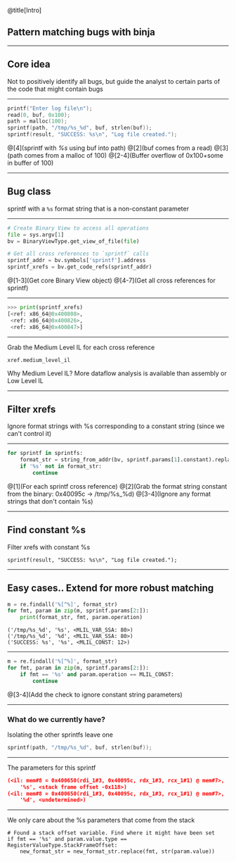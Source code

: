 @title[Intro]
## Pattern matching bugs with binja
---

## Core idea
Not to positively identify all bugs, but guide the analyst to certain parts of the code that might contain bugs

---

```c
printf("Enter log file\n");
read(0, buf, 0x100);
path = malloc(100);
sprintf(path, "/tmp/%s_%d", buf, strlen(buf));
sprintf(result, "SUCCESS: %s\n", "Log file created.");
```

@[4](sprintf with _%s_ using buf into path)
@[2](buf comes from a read)
@[3](path comes from a malloc of 100)
@[2-4](Buffer overflow of 0x100+some in buffer of 100)

---
## Bug class

sprintf with a `%s` format string that is a non-constant parameter

---
```python
# Create Binary View to access all operations
file = sys.argv[1]
bv = BinaryViewType.get_view_of_file(file)

# Get all cross references to `sprintf` calls
sprintf_addr = bv.symbols['sprintf'].address
sprintf_xrefs = bv.get_code_refs(sprintf_addr)
```
@[1-3](Get core Binary View object)
@[4-7](Get all cross references for sprintf)

---
```python
>>> print(sprintf_xrefs)
[<ref: x86_64@0x400808>, 
 <ref: x86_64@0x400826>, 
 <ref: x86_64@0x400847>]
```

---
Grab the Medium Level IL for each cross reference

```
xref.medium_level_il
```

Why Medium Level IL? More dataflow analysis is available than assembly or Low Level IL

---
## Filter xrefs
Ignore format strings with %s corresponding to a constant string (since we can't control it)

---
```python
for sprintf in sprintfs:
    format_str = string_from_addr(bv, sprintf.params[1].constant).replace('\n', '')
    if '%s' not in format_str:
        continue
```

@[1](For each sprintf cross reference)
@[2](Grab the format string constant from the binary: 0x40095c -> /tmp/%s_%d)
@[3-4](Ignore any format strings that don't contain %s)

---
## Find constant %s 
Filter xrefs with constant %s

```
sprintf(result, "SUCCESS: %s\n", "Log file created.");
```

---
## Easy cases.. Extend for more robust matching

```python
m = re.findall('%[^%]', format_str)
for fmt, param in zip(m, sprintf.params[2:]):
    print(format_str, fmt, param.operation)
```

```
('/tmp/%s_%d', '%s', <MLIL_VAR_SSA: 80>)
('/tmp/%s_%d', '%d', <MLIL_VAR_SSA: 80>)
('SUCCESS: %s', '%s', <MLIL_CONST: 12>)
```

---
```python
m = re.findall('%[^%]', format_str)
for fmt, param in zip(m, sprintf.params[2:]):
    if fmt == '%s' and param.operation == MLIL_CONST:
        continue
```
@[3-4](Add the check to ignore constant string parameters)

---
### What do we currently have?

Isolating the other sprintfs leave one

```c
sprintf(path, "/tmp/%s_%d", buf, strlen(buf));
```

---

The parameters for this sprintf

```json
(<il: mem#8 = 0x400650(rdi_1#3, 0x40095c, rdx_1#3, rcx_1#1) @ mem#7>, 
	'%s', <stack frame offset -0x118>)
(<il: mem#8 = 0x400650(rdi_1#3, 0x40095c, rdx_1#3, rcx_1#1) @ mem#7>, 
	'%d', <undetermined>)
```

---
We only care about the %s parameters that come from the stack

```
# Found a stack offset variable. Find where it might have been set
if fmt == '%s' and param.value.type == RegisterValueType.StackFrameOffset:
    new_format_str = new_format_str.replace(fmt, str(param.value))
```

